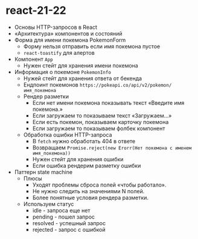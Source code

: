 # react-21-22

- Основы HTTP-запросов в React
- «Архитектура» компонентов и состояний
- Форма для имени покемона PokemonForm
  - Форму нельзя отправить если имя покемона пустое
  - `react-toastify` для алертов
- Компонент `App`
  - Нужен стейт для хранения имени покемона
- Информация о покемоне `PokemonInfo`
  - Нужей стейт для хранения ответа от бекенда
  - Ендпоинт покемонов `https://pokeapi.co/api/v2/pokemon/имя_покемона`
  - Рендер разметки
    - Если нет имени покемона показывать текст «Введите имя покемона.»
    - Если загружаем то показываем текст «Загружаем...»
    - Если есть покемон, показываем карточку покемона
    - Если загружаем то показываем фолбек компонент
  - Обработка ошибки HTTP-запроса
    - В `fetch` нужно обработать 404 в ответе
    - Возвращаем `Promise.reject(new Erorr(Нет покемона с именем имя_покемона))`
    - Нужен стейт для хранения ошибки
    - Если ошибка рендерим разметку ошибки
- Паттерн state machine
  - Плюсы
    - Уходят проблемы сброса полей «чтобы работало».
    - Не нужно следить на значениями N полей.
    - Более понятные условия рендера разметки.
  - Используем статус
    - idle - запроса еще нет
    - pending - пошел запрос
    - resolved - успешный запрос
    - rejected - запрос с ошибкой